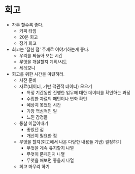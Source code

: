 # 회고
- 자주 할수록 좋다.
    - 커피 타임
    - 20분 회고
    - 정기 회고
- 회고는 '잘한 점' 주제로 이야기하는게 좋다.
    - 우리를 되돌아 보는 시간
    - 무엇을 개설할지 계획/시도
    - 세레모니
- 회고를 위한 시간을 마련하라.
    - 사전 준비
    - 자료(데이터, 기반 객관적 데이터) 모으기
        - 특정 기간동안 진행한 업무에 대한 데이터를 확인하는 과정
        - 수집한 자료의 패턴이나 변화 확인
        - 예상치 못했던 시간
        - 가장 핵심적인 일
        - 느낀 감정들
    - 통찰 이끌어내기
        - 좋았던 점
        - 개선이 필요한 점
    - 무엇을 할지(회고에서 나온 다양한 내용들 기반) 결정하기
        - 무엇을 계속 유지할지 나열
        - 무엇이 문제인지 나열
        - 무엇을 해보면 좋을지 나열
    - 회고 마무리 하기

